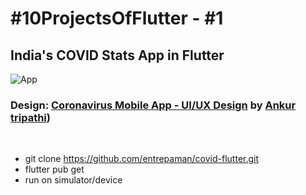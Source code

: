 # #10ProjectsOfFlutter - #1

## India's COVID Stats App in Flutter

![App](covid_app.gif)

### Design: [Coronavirus Mobile App - UI/UX Design](https://www.behance.net/gallery/96012755/Coronavirus-Mobile-App-UIUX-Design) by [Ankur tripathi](https://www.behance.net/ankurtripathi16))

<br />

-   git clone https://github.com/entrepaman/covid-flutter.git
-   flutter pub get
-   run on simulator/device
